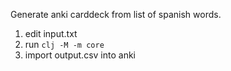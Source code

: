 Generate anki carddeck from list of spanish words.

1. edit input.txt
2. run ```clj -M -m core```
3. import output.csv into anki

